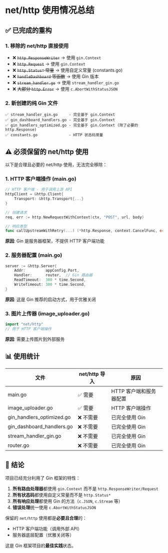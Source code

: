 # net/http 使用情况总结

## ✅ 已完成的重构

### 1. 移除的 net/http 直接使用
- ❌ ~~`http.ResponseWriter`~~ → 使用 `gin.Context`
- ❌ ~~`http.Request`~~ → 使用 `gin.Context`
- ❌ ~~`http.Status*` 常量~~ → 使用自定义常量 (constants.go)
- ❌ ~~`handleDashboard` 等函数~~ → 使用 Gin 版本
- ❌ ~~`stream_handler.go`~~ → 使用 `stream_handler_gin.go`
- ❌ ~~大部分 `http.Error`~~ → 使用 `c.AbortWithStatusJSON`

### 2. 新创建的纯 Gin 文件
```
✅ stream_handler_gin.go     - 完全基于 gin.Context
✅ gin_dashboard_handlers.go - 完全基于 gin.Context
✅ gin_handlers_optimized.go - 完全基于 gin.Context (除了必要的 http.Response)
✅ constants.go              - HTTP 状态码常量
```

## ⚠️ 必须保留的 net/http 使用

以下是合理且必要的 net/http 使用，无法完全移除：

### 1. HTTP 客户端操作 (main.go)
```go
// HTTP 客户端 - 用于调用上游 API
httpClient = &http.Client{
    Transport: &http.Transport{...}
}

// 创建请求
req, err := http.NewRequestWithContext(ctx, "POST", url, body)

// 响应类型
func callUpstreamWithRetry(...) (*http.Response, context.CancelFunc, error)
```
**原因**: Gin 是服务器框架，不提供 HTTP 客户端功能

### 2. 服务器配置 (main.go)
```go
server := &http.Server{
    Addr:         appConfig.Port,
    Handler:      router,  // Gin 路由器
    ReadTimeout:  300 * time.Second,
    WriteTimeout: 300 * time.Second,
}
```
**原因**: 这是 Gin 推荐的启动方式，用于优雅关闭

### 3. 图片上传器 (image_uploader.go)
```go
import "net/http"
// 用于 HTTP 客户端操作
```
**原因**: 需要上传图片到外部服务

## 📊 使用统计

| 文件 | net/http 导入 | 原因 |
|-----|--------------|------|
| main.go | ✅ 需要 | HTTP 客户端和服务器配置 |
| image_uploader.go | ✅ 需要 | HTTP 客户端操作 |
| gin_handlers_optimized.go | ❌ 不需要 | 已完全使用 Gin |
| gin_dashboard_handlers.go | ❌ 不需要 | 已完全使用 Gin |
| stream_handler_gin.go | ❌ 不需要 | 已完全使用 Gin |
| router.go | ❌ 不需要 | 已完全使用 Gin |

## 🎯 结论

项目已经充分利用了 Gin 框架的特性：

1. **所有路由处理器**都使用 `gin.Context` 而不是 `http.ResponseWriter/Request`
2. **所有状态码**都使用自定义常量而不是 `http.Status*`
3. **所有响应处理**都使用 Gin 的方法（`c.JSON`, `c.Stream` 等）
4. **错误处理**统一使用 `c.AbortWithStatusJSON`

保留的 `net/http` 使用都是**必要且合理**的：
- HTTP 客户端功能（调用外部 API）
- 服务器底层配置（优雅关闭等）

这是 Gin 框架项目的**最佳实践**状态。